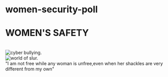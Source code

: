 
# women-security-poll
<html>
<body>
<h1>WOMEN'S SAFETY</h1><br>
<img src="https://images.app.goo.gl/yiFstqjPvD2a99xi7" alt="cyber bullying."><br>
<img src="https://images.app.goo.gl/LTq8jbEAJGLMhJUN8" alt="world of slur."><br>
<p1>"I am not free while any woman is unfree,even when her shackles are very different from my own"</p1>
</body>
</html>
